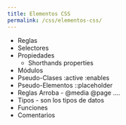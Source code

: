 ```yaml
---
title: Elementos CSS
permalink: /css/elementos-css/
---
```


* Reglas
* Selectores
* Propiedades
  * Shorthands properties
* Módulos
* Pseudo-Clases :active :enables
* Pseudo-Elementos ::placeholder
* Reglas Arroba - @media @page ....
* Tipos - son los tipos de datos
* Funciones
* Comentarios